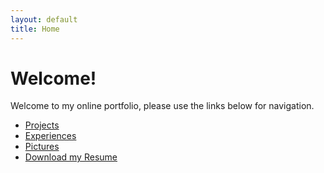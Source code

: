 ```yaml
---
layout: default
title: Home
---
```


# Welcome!

Welcome to my online portfolio, please use the links below for navigation.

- [Projects](./projects/)
- [Experiences](./experiences)
- [Pictures](./pictures)
- [Download my Resume](./resume)
